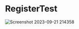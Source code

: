 # RegisterTest
![Screenshot 2023-09-21 214358](https://github.com/KritSrilerk/RegisterTest/assets/144192522/b8492265-08b3-40d7-909f-3ad9fab0390a)
